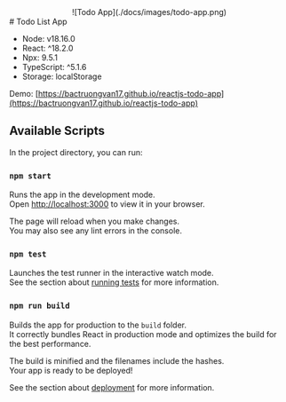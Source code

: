 <div style="text-align: center;">
    ![Todo App](./docs/images/todo-app.png)
</div>
# Todo List App

* Node: v18.16.0
* React: ^18.2.0
* Npx: 9.5.1
* TypeScript: ^5.1.6
* Storage: localStorage

Demo: [https://bactruongvan17.github.io/reactjs-todo-app](https://bactruongvan17.github.io/reactjs-todo-app)

## Available Scripts

In the project directory, you can run:

### `npm start`

Runs the app in the development mode.\
Open [http://localhost:3000](http://localhost:3000) to view it in your browser.

The page will reload when you make changes.\
You may also see any lint errors in the console.

### `npm test`

Launches the test runner in the interactive watch mode.\
See the section about [running tests](https://facebook.github.io/create-react-app/docs/running-tests) for more information.

### `npm run build`

Builds the app for production to the `build` folder.\
It correctly bundles React in production mode and optimizes the build for the best performance.

The build is minified and the filenames include the hashes.\
Your app is ready to be deployed!

See the section about [deployment](https://facebook.github.io/create-react-app/docs/deployment) for more information.